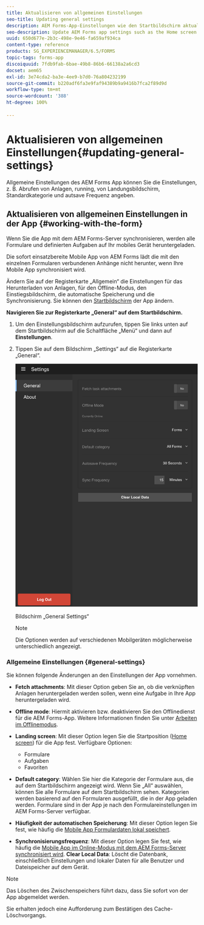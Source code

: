 ```yaml
---
title: Aktualisieren von allgemeinen Einstellungen
seo-title: Updating general settings
description: AEM Forms-App-Einstellungen wie den Startbildschirm aktualisieren und Optionen für Startpunkte und Anlagen abrufen
seo-description: Update AEM Forms app settings such as the Home screen and fetch Startpoints and attachments options
uuid: 650d677e-2b3c-498e-9e46-fa659af934ca
content-type: reference
products: SG_EXPERIENCEMANAGER/6.5/FORMS
topic-tags: forms-app
discoiquuid: 7fdb9fab-6bae-49b8-86b6-66138a2a6cd3
docset: aem65
exl-id: 3e74cda2-ba3e-4ee9-b7d0-76a804232199
source-git-commit: b220adf6fa3e9faf94389b9a9416b7fca2f89d9d
workflow-type: tm+mt
source-wordcount: '388'
ht-degree: 100%

---
```


# Aktualisieren von allgemeinen Einstellungen{#updating-general-settings}

Allgemeine Einstellungen des AEM Forms App können Sie die Einstellungen, z. B. Abrufen von Anlagen, running, von Landungsbildschirm, Standardkategorie und autsave Frequenz angeben.

## Aktualisieren von allgemeinen Einstellungen in der App {#working-with-the-form}

Wenn Sie die App mit dem AEM Forms-Server synchronisieren, werden alle Formulare und definierten Aufgaben auf Ihr mobiles Gerät heruntergeladen.

Die sofort einsatzbereite Mobile App von AEM Forms lädt die mit den einzelnen Formularen verbundenen Anhänge nicht herunter, wenn Ihre Mobile App synchronisiert wird.

Ändern Sie auf der Registerkarte „Allgemein“ die Einstellungen für das Herunterladen von Anlagen, für den Offline-Modus, den Einstiegsbildschirm, die automatische Speicherung und die Synchronisierung. Sie können den [Startbildschirm](../../forms/using/home-screen.md) der App ändern.

**Navigieren Sie zur Registerkarte „General“ auf dem Startbildschirm.**

1. Um den Einstellungsbildschirm aufzurufen, tippen Sie links unten auf dem Startbildschirm auf die Schaltfläche „Menü“ und dann auf **Einstellungen**.
1. Tippen Sie auf dem Bildschirm „Settings“ auf die Registerkarte „General“.

   ![Allgemeine Einstellungen in der AEM Forms-App](assets/gen-settings-1.png)

   Bildschirm „General Settings“ 

   >[!NOTE]
   >
   >Die Optionen werden auf verschiedenen Mobilgeräten möglicherweise unterschiedlich angezeigt.

### Allgemeine Einstellungen {#general-settings}

Sie können folgende Änderungen an den Einstellungen der App vornehmen.

* **Fetch attachments**: Mit dieser Option geben Sie an, ob die verknüpften Anlagen heruntergeladen werden sollen, wenn eine Aufgabe in Ihre App heruntergeladen wird.
* **Offline mode**: Hiermit aktivieren bzw. deaktivieren Sie den Offlinedienst für die AEM Forms-App. Weitere Informationen finden Sie unter [Arbeiten im Offlinemodus](/help/forms/using/work-offline-mode.md).
* **Landing screen**: Mit dieser Option legen Sie die Startposition ([Home screen](../../forms/using/home-screen.md)) für die App fest.
Verfügbare Optionen:

   * Formulare
   * Aufgaben
   * Favoriten

* **Default category**: Wählen Sie hier die Kategorie der Formulare aus, die auf dem Startbildschirm angezeigt wird. Wenn Sie „All“ auswählen, können Sie alle Formulare auf dem Startbildschirm sehen. Kategorien werden basierend auf den Formularen ausgefüllt, die in der App geladen werden. Formulare sind in der App je nach den Formulareinstellungen im AEM Forms-Server verfügbar.

* **Häufigkeit der automatischen Speicherung**: Mit dieser Option legen Sie fest, wie häufig die [Mobile App Formulardaten lokal speichert](../../forms/using/autosave-data-app.md).
* **Synchronisierungsfrequenz**: Mit dieser Option legen Sie fest, wie häufig die [Mobile App im Online-Modus mit dem AEM Forms-Server synchronisiert wird](../../forms/using/sync-app.md).
   **Clear Local Data**: Löscht die Datenbank, einschließlich Einstellungen und lokaler Daten für alle Benutzer und Dateispeicher auf dem Gerät.

>[!NOTE]
>
>Das Löschen des Zwischenspeichers führt dazu, dass Sie sofort von der App abgemeldet werden.
>
>Sie erhalten jedoch eine Aufforderung zum Bestätigen des Cache-Löschvorgangs.
